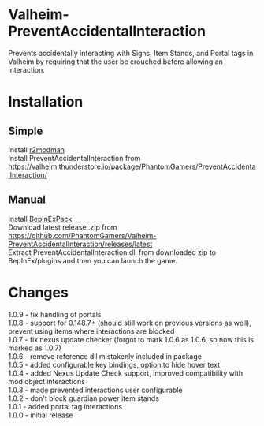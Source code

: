 # Valheim-PreventAccidentalInteraction  
 Prevents accidentally interacting with Signs, Item Stands, and Portal tags in Valheim by requiring that the user be crouched before allowing an interaction.  
 
 # Installation  

 ## Simple  
 Install [r2modman](https://valheim.thunderstore.io/package/ebkr/r2modman/)  
 Install PreventAccidentalInteraction from https://valheim.thunderstore.io/package/PhantomGamers/PreventAccidentalInteraction/  

 ## Manual  
 Install [BepInExPack](https://valheim.thunderstore.io/package/denikson/BepInExPack_Valheim/)  
 Download latest release .zip from https://github.com/PhantomGamers/Valheim-PreventAccidentalInteraction/releases/latest  
 Extract PreventAccidentalInteraction.dll from downloaded zip to BepInEx/plugins and then you can launch the game.  
 
 # Changes  
 1.0.9 - fix handling of portals  
 1.0.8 - support for 0.148.7+ (should still work on previous versions as well), prevent using items where interactions are blocked  
 1.0.7 - fix nexus update checker (forgot to mark 1.0.6 as 1.0.6, so now this is marked as 1.0.7)  
 1.0.6 - remove reference dll mistakenly included in package  
 1.0.5 - added configurable key bindings, option to hide hover text  
 1.0.4 - added Nexus Update Check support, improved compatibility with mod object interactions  
 1.0.3 - made prevented interactions user configurable  
 1.0.2 - don't block guardian power item stands  
 1.0.1 - added portal tag interactions  
 1.0.0 - initial release  
